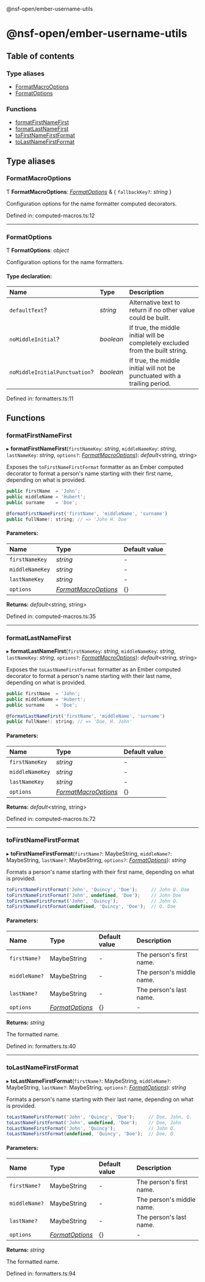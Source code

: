 @nsf-open/ember-username-utils

# @nsf-open/ember-username-utils

## Table of contents

### Type aliases

- [FormatMacroOptions](README.md#formatmacrooptions)
- [FormatOptions](README.md#formatoptions)

### Functions

- [formatFirstNameFirst](README.md#formatfirstnamefirst)
- [formatLastNameFirst](README.md#formatlastnamefirst)
- [toFirstNameFirstFormat](README.md#tofirstnamefirstformat)
- [toLastNameFirstFormat](README.md#tolastnamefirstformat)

## Type aliases

### FormatMacroOptions

Ƭ **FormatMacroOptions**: [*FormatOptions*](README.md#formatoptions) & { `fallbackKey?`: *string*  }

Configuration options for the name formatter computed decorators.

Defined in: computed-macros.ts:12

___

### FormatOptions

Ƭ **FormatOptions**: *object*

Configuration options for the name formatters.

#### Type declaration:

Name | Type | Description |
:------ | :------ | :------ |
`defaultText`? | *string* | Alternative text to return if no other value could be built.   |
`noMiddleInitial`? | *boolean* | If true, the middle initial will be completely excluded from the built string.   |
`noMiddleInitialPunctuation`? | *boolean* | If true, the middle initial will not be punctuated with a trailing period.   |

Defined in: formatters.ts:11

## Functions

### formatFirstNameFirst

▸ **formatFirstNameFirst**(`firstNameKey`: *string*, `middleNameKey`: *string*, `lastNameKey`: *string*, `options?`: [*FormatMacroOptions*](README.md#formatmacrooptions)): *default*<string, string\>

Exposes the `toFirstNameFirstFormat` formatter as an Ember computed decorator to format a
person's name starting with their first name, depending on what is provided.

```javascript
public firstName  = 'John';
public middleName = 'Hubert';
public surname    = 'Doe';

@formatFirstNameFirst('firstName', 'middleName', 'surname')
public fullName!: string; // => 'John H. Doe'
```

#### Parameters:

Name | Type | Default value |
:------ | :------ | :------ |
`firstNameKey` | *string* | - |
`middleNameKey` | *string* | - |
`lastNameKey` | *string* | - |
`options` | [*FormatMacroOptions*](README.md#formatmacrooptions) | {} |

**Returns:** *default*<string, string\>

Defined in: computed-macros.ts:35

___

### formatLastNameFirst

▸ **formatLastNameFirst**(`firstNameKey`: *string*, `middleNameKey`: *string*, `lastNameKey`: *string*, `options?`: [*FormatMacroOptions*](README.md#formatmacrooptions)): *default*<string, string\>

Exposes the `toLastNameFirstFormat` formatter as an Ember computed decorator to format a
person's name starting with their last name, depending on what is provided.

```javascript
public firstName  = 'John';
public middleName = 'Hubert';
public surname    = 'Doe';

@formatLastNameFirst('firstName', 'middleName', 'surname')
public fullName!: string; // => 'Doe, H. John'
```

#### Parameters:

Name | Type | Default value |
:------ | :------ | :------ |
`firstNameKey` | *string* | - |
`middleNameKey` | *string* | - |
`lastNameKey` | *string* | - |
`options` | [*FormatMacroOptions*](README.md#formatmacrooptions) | {} |

**Returns:** *default*<string, string\>

Defined in: computed-macros.ts:72

___

### toFirstNameFirstFormat

▸ **toFirstNameFirstFormat**(`firstName?`: MaybeString, `middleName?`: MaybeString, `lastName?`: MaybeString, `options?`: [*FormatOptions*](README.md#formatoptions)): *string*

Formats a person's name starting with their first name, depending on what is provided.

```javascript
toFirstNameFirstFormat('John', 'Quincy', 'Doe');     // John Q. Doe
toFirstNameFirstFormat('John', undefined, 'Doe');    // John Doe
toFirstNameFirstFormat('John', 'Quincy');            // John Q.
toFirstNameFirstFormat(undefined, 'Quincy', 'Doe');  // Q. Doe
```

#### Parameters:

Name | Type | Default value | Description |
:------ | :------ | :------ | :------ |
`firstName?` | MaybeString | - | The person's first name.   |
`middleName?` | MaybeString | - | The person's middle name.   |
`lastName?` | MaybeString | - | The person's last name.   |
`options` | [*FormatOptions*](README.md#formatoptions) | {} | - |

**Returns:** *string*

The formatted name.

Defined in: formatters.ts:40

___

### toLastNameFirstFormat

▸ **toLastNameFirstFormat**(`firstName?`: MaybeString, `middleName?`: MaybeString, `lastName?`: MaybeString, `options?`: [*FormatOptions*](README.md#formatoptions)): *string*

Formats a person's name starting with their last name, depending on what
is provided.

```javascript
toLastNameFirstFormat('John', 'Quincy', 'Doe');     // Doe, John, Q.
toLastNameFirstFormat('John', undefined, 'Doe');    // Doe, John
toLastNameFirstFormat('John', 'Quincy');            // John Q.
toLastNameFirstFormat(undefined, 'Quincy', 'Doe');  // Doe, Q.
```

#### Parameters:

Name | Type | Default value | Description |
:------ | :------ | :------ | :------ |
`firstName?` | MaybeString | - | The person's first name.   |
`middleName?` | MaybeString | - | The person's middle name.   |
`lastName?` | MaybeString | - | The person's last name.   |
`options` | [*FormatOptions*](README.md#formatoptions) | {} | - |

**Returns:** *string*

The formatted name.

Defined in: formatters.ts:94
